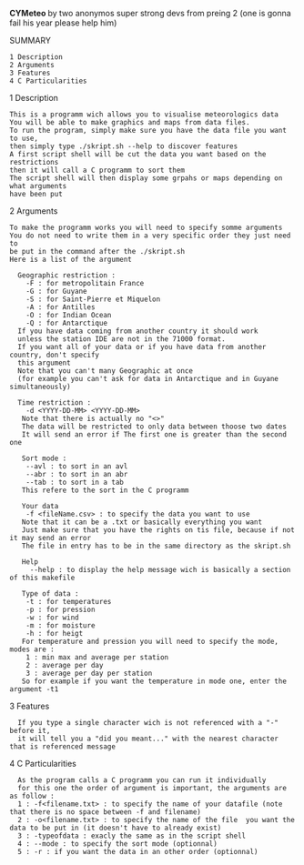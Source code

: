 <strong> CYMeteo </strong> by two anonymos super strong devs from preing 2 (one is gonna fail his year please help him)

SUMMARY

    1 Description
    2 Arguments
    3 Features
    4 C Particularities
    
1 Description

    This is a programm wich allows you to visualise meteorologics data
    You will be able to make graphics and maps from data files.
    To run the program, simply make sure you have the data file you want to use,
    then simply type ./skript.sh --help to discover features
    A first script shell will be cut the data you want based on the restrictions
    then it will call a C programm to sort them
    The script shell will then display some grpahs or maps depending on what arguments
    have been put
    
2 Arguments
    
    To make the programm works you will need to specify somme arguments
    You do not need to write them in a very specific order they just need to 
    be put in the command after the ./skript.sh
    Here is a list of the argument
    
      Geographic restriction :
        -F : for metropolitain France
        -G : for Guyane
        -S : for Saint-Pierre et Miquelon
        -A : for Antilles
        -O : for Indian Ocean
        -Q : for Antarctique
      If you have data coming from another country it should work
      unless the station IDE are not in the 71000 format.
      If you want all of your data or if you have data from another country, don't specify
      this argument
      Note that you can't many Geographic at once 
      (for example you can't ask for data in Antarctique and in Guyane simultaneously)
      
      Time restriction :
        -d <YYYY-DD-MM> <YYYY-DD-MM>
       Note that there is actually no "<>"
       The data will be restricted to only data between thoose two dates
       It will send an error if The first one is greater than the second one
       
       Sort mode :
        --avl : to sort in an avl
        --abr : to sort in an abr
        --tab : to sort in a tab
       This refere to the sort in the C programm
       
       Your data
        -f <fileName.csv> : to specify the data you want to use
       Note that it can be a .txt or basically everything you want
       Just make sure that you have the rights on tis file, because if not it may send an error
       The file in entry has to be in the same directory as the skript.sh
       
       Help 
         --help : to display the help message wich is basically a section of this makefile
       
       Type of data :
        -t : for temperatures
        -p : for pression
        -w : for wind
        -m : for moisture
        -h : for heigt
       For temperature and pression you will need to specify the mode, modes are :
        1 : min max and average per station
        2 : average per day
        3 : average per day per station
       So for example if you want the temperature in mode one, enter the argument -t1
       
3 Features

      If you type a single character wich is not referenced with a "-" before it,
      it will tell you a "did you meant..." with the nearest character that is referenced message
      
4 C Particularities
      
      As the program calls a C programm you can run it individually
      for this one the order of argument is important, the arguments are as follow :
      1 : -f<filename.txt> : to specify the name of your datafile (note that there is no space between -f and filename)
      2 : -o<filename.txt> : to specify the name of the file  you want the data to be put in (it doesn't have to already exist)
      3 : -typeofdata : exacly the same as in the script shell
      4 : --mode : to specify the sort mode (optionnal)
      5 : -r : if you want the data in an other order (optionnal)
     

